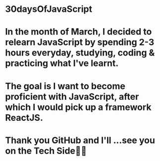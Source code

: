 # 30daysOfJavaScript

# In the month of March, I decided to relearn JavaScript by spending 2-3 hours everyday, studying, coding & practicing what I've learnt.
# The goal is I want to become proficient with JavaScript, after which I would pick up a framework ReactJS.
# Thank you GitHub and I'll ...see you on the Tech Side💯😎
